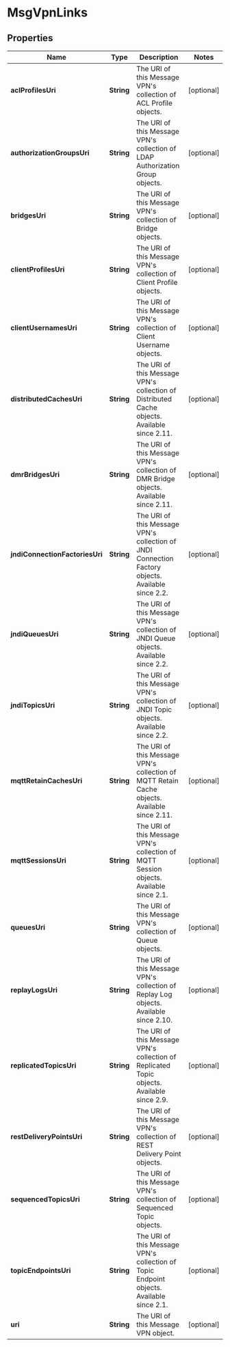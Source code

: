 
# MsgVpnLinks

## Properties
Name | Type | Description | Notes
------------ | ------------- | ------------- | -------------
**aclProfilesUri** | **String** | The URI of this Message VPN&#39;s collection of ACL Profile objects. |  [optional]
**authorizationGroupsUri** | **String** | The URI of this Message VPN&#39;s collection of LDAP Authorization Group objects. |  [optional]
**bridgesUri** | **String** | The URI of this Message VPN&#39;s collection of Bridge objects. |  [optional]
**clientProfilesUri** | **String** | The URI of this Message VPN&#39;s collection of Client Profile objects. |  [optional]
**clientUsernamesUri** | **String** | The URI of this Message VPN&#39;s collection of Client Username objects. |  [optional]
**distributedCachesUri** | **String** | The URI of this Message VPN&#39;s collection of Distributed Cache objects. Available since 2.11. |  [optional]
**dmrBridgesUri** | **String** | The URI of this Message VPN&#39;s collection of DMR Bridge objects. Available since 2.11. |  [optional]
**jndiConnectionFactoriesUri** | **String** | The URI of this Message VPN&#39;s collection of JNDI Connection Factory objects. Available since 2.2. |  [optional]
**jndiQueuesUri** | **String** | The URI of this Message VPN&#39;s collection of JNDI Queue objects. Available since 2.2. |  [optional]
**jndiTopicsUri** | **String** | The URI of this Message VPN&#39;s collection of JNDI Topic objects. Available since 2.2. |  [optional]
**mqttRetainCachesUri** | **String** | The URI of this Message VPN&#39;s collection of MQTT Retain Cache objects. Available since 2.11. |  [optional]
**mqttSessionsUri** | **String** | The URI of this Message VPN&#39;s collection of MQTT Session objects. Available since 2.1. |  [optional]
**queuesUri** | **String** | The URI of this Message VPN&#39;s collection of Queue objects. |  [optional]
**replayLogsUri** | **String** | The URI of this Message VPN&#39;s collection of Replay Log objects. Available since 2.10. |  [optional]
**replicatedTopicsUri** | **String** | The URI of this Message VPN&#39;s collection of Replicated Topic objects. Available since 2.9. |  [optional]
**restDeliveryPointsUri** | **String** | The URI of this Message VPN&#39;s collection of REST Delivery Point objects. |  [optional]
**sequencedTopicsUri** | **String** | The URI of this Message VPN&#39;s collection of Sequenced Topic objects. |  [optional]
**topicEndpointsUri** | **String** | The URI of this Message VPN&#39;s collection of Topic Endpoint objects. Available since 2.1. |  [optional]
**uri** | **String** | The URI of this Message VPN object. |  [optional]



